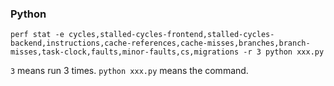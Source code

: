 ### Python
```shell
perf stat -e cycles,stalled-cycles-frontend,stalled-cycles-backend,instructions,cache-references,cache-misses,branches,branch-misses,task-clock,faults,minor-faults,cs,migrations -r 3 python xxx.py
```

`3` means run 3 times.
`python xxx.py` means the command.
